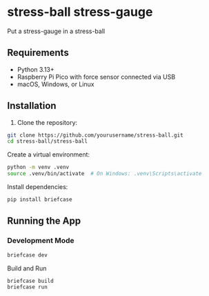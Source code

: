 # stress-ball stress-gauge

Put a stress-gauge in a stress-ball

## Requirements

- Python 3.13+
- Raspberry Pi Pico with force sensor connected via USB
- macOS, Windows, or Linux

## Installation

1. Clone the repository:

```bash
git clone https://github.com/yourusername/stress-ball.git
cd stress-ball/stress-ball
```

Create a virtual environment:

```bash
python -m venv .venv
source .venv/bin/activate  # On Windows: .venv\Scripts\activate
```

Install dependencies:

```bash
pip install briefcase
```
## Running the App

### Development Mode

```bash
briefcase dev
```
Build and Run

```bash
briefcase build
briefcase run
```